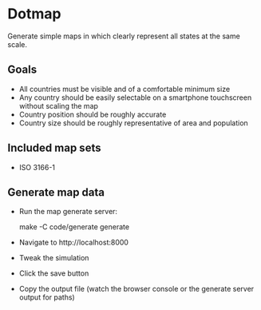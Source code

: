 # Dotmap

Generate simple maps in which clearly represent all states at the same scale.


## Goals

-   All countries must be visible and of a comfortable minimum size
-   Any country should be easily selectable on a smartphone touchscreen without scaling the map
-   Country position should be roughly accurate
-   Country size should be roughly representative of area and population


## Included map sets

-   ISO 3166-1


## Generate map data

-   Run the map generate server:

    make -C code/generate generate
    
-   Navigate to http://localhost:8000
-   Tweak the simulation
-   Click the save button
-   Copy the output file (watch the browser console or the generate server output for paths)









